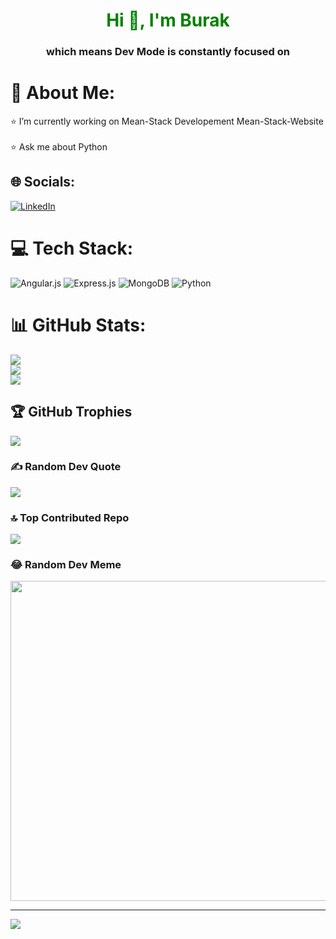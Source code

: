 <h1 style="color: green" align="center">Hi 👋, I'm Burak</h1>
<h3 align="center">which means Dev Mode is constantly focused on</h3>

# 💫 About Me:
⭐ I’m currently working on Mean-Stack Developement Mean-Stack-Website<br><br>⭐ Ask me about Python


## 🌐 Socials:
[![LinkedIn](https://img.shields.io/badge/LinkedIn-%230077B5.svg?logo=linkedin&logoColor=white)](https://linkedin.com/in/https://www.linkedin.com/in/burak-can-altunoglu/) 

# 💻 Tech Stack:
![Angular.js](https://img.shields.io/badge/angular.js-%23E23237.svg?style=for-the-badge&logo=angularjs&logoColor=white) ![Express.js](https://img.shields.io/badge/express.js-%23404d59.svg?style=for-the-badge&logo=express&logoColor=%2361DAFB) ![MongoDB](https://img.shields.io/badge/MongoDB-%234ea94b.svg?style=for-the-badge&logo=mongodb&logoColor=white) ![Python](https://img.shields.io/badge/python-3670A0?style=for-the-badge&logo=python&logoColor=ffdd54)
# 📊 GitHub Stats:
![](https://github-readme-stats.vercel.app/api?username=burakcaltun&theme=merko&hide_border=false&include_all_commits=true&count_private=true)<br/>
![](https://github-readme-streak-stats.herokuapp.com/?user=burakcaltun&theme=merko&hide_border=false)<br/>
![](https://github-readme-stats.vercel.app/api/top-langs/?username=burakcaltun&theme=merko&hide_border=false&include_all_commits=true&count_private=true&layout=compact)

## 🏆 GitHub Trophies
![](https://github-profile-trophy.vercel.app/?username=burakcaltun&theme=radical&no-frame=false&no-bg=true&margin-w=4)

### ✍️ Random Dev Quote
![](https://quotes-github-readme.vercel.app/api?type=horizontal&theme=radical)

### 🔝 Top Contributed Repo
![](https://github-contributor-stats.vercel.app/api?username=burakcaltun&limit=5&theme=dark&combine_all_yearly_contributions=true)

### 😂 Random Dev Meme
<img src="https://rm.up.railway.app/" width="512px"/>

---
[![](https://visitcount.itsvg.in/api?id=burakcaltun&icon=0&color=0)](https://visitcount.itsvg.in)

<!-- Proudly created with GPRM ( https://gprm.itsvg.in ) -->
